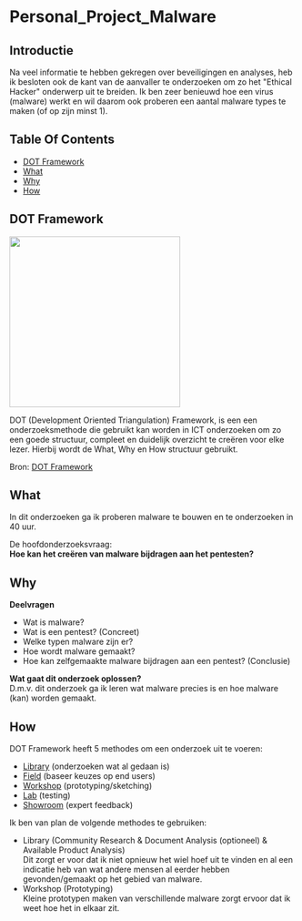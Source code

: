 # Personal_Project_Malware

## Introductie
Na veel informatie te hebben gekregen over beveiligingen en analyses, heb ik besloten ook de kant van de aanvaller te onderzoeken om zo het "Ethical Hacker" onderwerp uit te breiden. Ik ben zeer benieuwd hoe een virus (malware) werkt en wil daarom ook proberen een aantal malware types te maken (of op zijn minst 1).

## Table Of Contents
- [DOT Framework](#dot-framework)
- [What](#what)
- [Why](#why)
- [How](#How)

## DOT Framework

<img src=https://user-images.githubusercontent.com/58031089/114270834-cd543680-9a0e-11eb-9b01-7248641fab13.png width="300" height="300" />

DOT (Development Oriented Triangulation) Framework, is een een onderzoeksmethode die gebruikt kan worden in ICT onderzoeken om zo een goede structuur, compleet en duidelijk overzicht te creëren voor elke lezer. Hierbij wordt de What, Why en How structuur gebruikt.

Bron: [DOT Framework](https://ictresearchmethods.nl/The_DOT_Framework)

## What
In dit onderzoeken ga ik proberen malware te bouwen en te onderzoeken in 40 uur. 

De hoofdonderzoeksvraag:  
**Hoe kan het creëren van malware bijdragen aan het pentesten?**

## Why  
**Deelvragen**  
- Wat is malware?  
- Wat is een pentest? (Concreet)  
- Welke typen malware zijn er?  
- Hoe wordt malware gemaakt?  
- Hoe kan zelfgemaakte malware bijdragen aan een pentest? (Conclusie)
  
**Wat gaat dit onderzoek oplossen?**  
D.m.v. dit onderzoek ga ik leren wat malware precies is en hoe malware (kan) worden gemaakt.  

## How
DOT Framework heeft 5 methodes om een onderzoek uit te voeren:
- [Library](https://ictresearchmethods.nl/Category:Library) (onderzoeken wat al gedaan is)
- [Field](https://ictresearchmethods.nl/Category:Field) (baseer keuzes op end users) 
- [Workshop](https://ictresearchmethods.nl/Category:Workshop) (prototyping/sketching)
- [Lab](https://ictresearchmethods.nl/Category:Lab) (testing)
- [Showroom](https://ictresearchmethods.nl/Category:Showroom) (expert feedback)

Ik ben van plan de volgende methodes te gebruiken:  

- Library (Community Research & Document Analysis (optioneel) & Available Product Analysis)  
Dit zorgt er voor dat ik niet opnieuw het wiel hoef uit te vinden en al een indicatie heb van wat andere mensen al eerder hebben gevonden/gemaakt op het gebied van malware.
- Workshop (Prototyping)  
Kleine prototypen maken van verschillende malware zorgt ervoor dat ik weet hoe het in elkaar zit.

